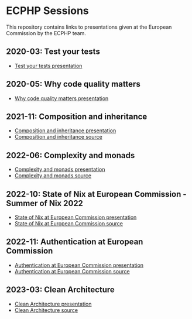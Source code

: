 # ECPHP Sessions

This repository contains links to presentations given at the European Commission by the ECPHP team.

## 2020-03: Test your tests

* [Test your tests presentation][Test your tests]

## 2020-05: Why code quality matters

* [Why code quality matters presentation][Why code quality matters]

## 2021-11: Composition and inheritance

* [Composition and inheritance presentation][Composition and inheritance]
* [Composition and inheritance source][Composition and inheritance source]

## 2022-06: Complexity and monads

* [Complexity and monads presentation][Complexity and monads]
* [Complexity and monads source][Complexity and monads source]

## 2022-10: State of Nix at European Commission - Summer of Nix 2022

* [State of Nix at European Commission presentation][State of Nix at European Commission]
* [State of Nix at European Commission source][State of Nix at European Commission source]

## 2022-11: Authentication at European Commission

* [Authentication at European Commission presentation][Authentication at European Commission]
* [Authentication at European Commission source][Authentication at European Commission source]

## 2023-03: Clean Architecture

* [Clean Architecture presentation][Clean Architecture presentation]
* [Clean Architecture source][Clean Architecture source]

[Test your tests]: resources/Test%20your%20tests.pdf
[Why code quality matters]: resources/Why%20code%20quality%20matters.pdf
[Composition and inheritance]: resources/session--composition-and-inheritance--29--437e9bb.pdf
[Composition and inheritance source]: https://code.europa.eu/ecphp/session-composition-and-inheritance
[Complexity and monads]: resources/9--session--4b84622.pdf
[Complexity and monads source]: https://code.europa.eu/ecphp/session-complexity-and-monads
[State of Nix at European Commission]: resources/4--state-of-nix-at-ec--summer-of-nix-2022--db05056.pdf
[State of Nix at European Commission source]: https://code.europa.eu/ecphp/session-nix-at-european-commission-summer-of-nix
[Authentication at European Commission]: resources/session--authentication-at-ec.pdf
[Authentication at European Commission source]: https://code.europa.eu/ecphp/session-authentication-at-ec
[Clean Architecture presentation]: resources/session--clean-architecture.pdf
[Clean Architecture source]: https://code.europa.eu/ecphp/session-clean-architecture

